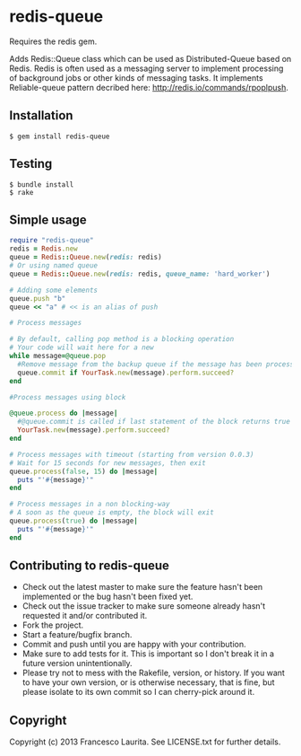 redis-queue
=============
Requires the redis gem.

Adds Redis::Queue class which can be used as Distributed-Queue based on Redis.
Redis is often used as a messaging server to implement processing of background jobs or other kinds of messaging tasks.
It implements Reliable-queue pattern decribed here: http://redis.io/commands/rpoplpush.

Installation
----------------
    $ gem install redis-queue

Testing
----------------
    $ bundle install
    $ rake

Simple usage
----------------

```ruby
require "redis-queue"
redis = Redis.new
queue = Redis::Queue.new(redis: redis)
# Or using named queue
queue = Redis::Queue.new(redis: redis, queue_name: 'hard_worker')

# Adding some elements
queue.push "b" 
queue << "a" # << is an alias of push

# Process messages

# By default, calling pop method is a blocking operation
# Your code will wait here for a new  
while message=@queue.pop
  #Remove message from the backup queue if the message has been processed without errors
  queue.commit if YourTask.new(message).perform.succeed?
end

#Process messages using block

@queue.process do |message|
  #@queue.commit is called if last statement of the block returns true
  YourTask.new(message).perform.succeed?
end

# Process messages with timeout (starting from version 0.0.3)
# Wait for 15 seconds for new messages, then exit
queue.process(false, 15) do |message|
  puts "'#{message}'" 
end

# Process messages in a non blocking-way
# A soon as the queue is empty, the block will exit
queue.process(true) do |message|
  puts "'#{message}'" 
end
```
Contributing to redis-queue
----------------
 
* Check out the latest master to make sure the feature hasn't been implemented or the bug hasn't been fixed yet.
* Check out the issue tracker to make sure someone already hasn't requested it and/or contributed it.
* Fork the project.
* Start a feature/bugfix branch.
* Commit and push until you are happy with your contribution.
* Make sure to add tests for it. This is important so I don't break it in a future version unintentionally.
* Please try not to mess with the Rakefile, version, or history. If you want to have your own version, or is otherwise necessary, that is fine, but please isolate to its own commit so I can cherry-pick around it.

Copyright
----------------

Copyright (c) 2013 Francesco Laurita. See LICENSE.txt for
further details.

